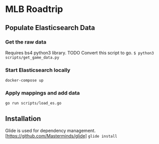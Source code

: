# MLB Roadtrip

## Populate Elasticsearch Data

### Get the raw data

Requires bs4 python3 library. TODO Convert this script to go.
`$ python3 scripts/get_game_data.py`

### Start Elasticsearch locally

`docker-compose up`

### Apply mappings and add data

`go run scripts/load_es.go`

## Installation

Glide is used for dependency management. [https://github.com/Masterminds/glide]
`glide install`

